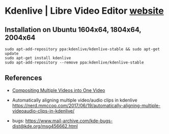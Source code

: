# Kdenlive | Libre Video Editor [website](https://kdenlive.org/)

## Installation on Ubuntu 1604x64, 1804x64, 2004x64
```
sudo apt-add-repository ppa:kdenlive/kdenlive-stable && sudo apt-get update
sudo apt-get install kdenlive
sudo apt-add-repository --remove ppa:kdenlive/kdenlive-stable 
```

## References 
* [Compositing Multiple Videos into One Video](https://www.youtube.com/watch?v=0-Jg4xdP-lY)

* Automatically aligning multiple video/audio clips in kdenlive  https://nerd.mmccoo.com/2017/06/19/automatically-aligning-multiple-videoaudio-clips-in-kdenlive/

* bugs: https://www.mail-archive.com/kde-bugs-dist@kde.org/msg456662.html 
